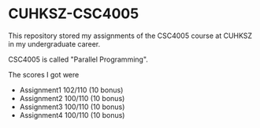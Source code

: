 # CUHKSZ-CSC4005

This repository stored my assignments of the CSC4005 course at CUHKSZ in my undergraduate career.

CSC4005 is called "Parallel Programming​".

The scores I got were

- Assignment1 102/110 (10 bonus)
- Assignment2 100/110 (10 bonus)
- Assignment3 100/110 (10 bonus)
- Assignment4 100/110 (10 bonus)
